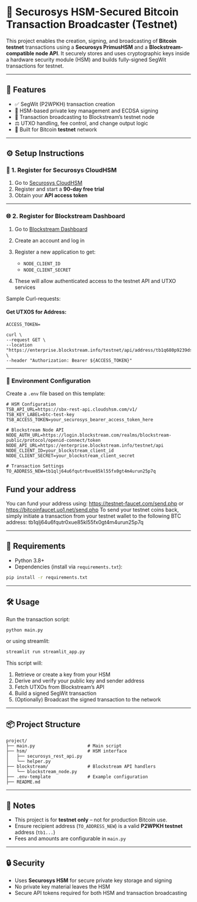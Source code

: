 # 🔐 Securosys HSM-Secured Bitcoin Transaction Broadcaster (Testnet)

This project enables the creation, signing, and broadcasting of **Bitcoin testnet** transactions using a **Securosys PrimusHSM** and a **Blockstream-compatible node API**. It securely stores and uses cryptographic keys inside a hardware security module (HSM) and builds fully-signed SegWit transactions for testnet.

---

## 🚀 Features

* ✅ SegWit (P2WPKH) transaction creation
* 🔐 HSM-based private key management and ECDSA signing
* 📡 Transaction broadcasting to Blockstream’s testnet node
* ⚖️ UTXO handling, fee control, and change output logic
* 🧪 Built for Bitcoin **testnet** network

---

## ⚙️ Setup Instructions

### 🔑 1. Register for Securosys CloudHSM

1. Go to [Securosys CloudHSM](https://cloud.securosys.com/)
2. Register and start a **90-day free trial**
5. Obtain your **API access token**

---

### 🌐 2. Register for Blockstream Dashboard

1. Go to [Blockstream Dashboard](https://dashboard.blockstream.info/)
2. Create an account and log in
3. Register a new application to get:

   * `NODE_CLIENT_ID`
   * `NODE_CLIENT_SECRET`
4. These will allow authenticated access to the testnet API and UTXO services

Sample Curl-requests: 

#### Get UTXOS for Address: 
```
ACCESS_TOKEN=

curl \
--request GET \
--location "https://enterprise.blockstream.info/testnet/api/address/tb1q680p9239dsze0jwfm8ccf0zaepu9nk5jansrns/utxo" \
--header "Authorization: Bearer ${ACCESS_TOKEN}"
```

---

### 📁 Environment Configuration

Create a `.env` file based on this template:

```env
# HSM Configuration
TSB_API_URL=https://sbx-rest-api.cloudshsm.com/v1/
TSB_KEY_LABEL=btc-test-key
TSB_ACCESS_TOKEN=your_securosys_bearer_access_token_here

# Blockstream Node API
NODE_AUTH_URL=https://login.blockstream.com/realms/blockstream-public/protocol/openid-connect/token
NODE_API_URL=https://enterprise.blockstream.info/testnet/api
NODE_CLIENT_ID=your_blockstream_client_id
NODE_CLIENT_SECRET=your_blockstream_client_secret

# Transaction Settings
TO_ADDRESS_NEW=tb1qlj64u6fqutr0xue85kl55fx0gt4m4urun25p7q
```


## Fund your address

You can fund your address using: https://testnet-faucet.com/send.php or https://bitcoinfaucet.uo1.net/send.php
To send your testnet coins back, simply initiate a transaction from your testnet wallet to the following BTC address: tb1qlj64u6fqutr0xue85kl55fx0gt4m4urun25p7q

---

## 🧪 Requirements

* Python 3.8+
* Dependencies (install via `requirements.txt`):

```bash
pip install -r requirements.txt
```

---

## 🛠️ Usage

Run the transaction script:

```bash
python main.py
```

or using streamlit:

```bash
streamlit run streamlit_app.py
```

This script will:

1. Retrieve or create a key from your HSM
2. Derive and verify your public key and sender address
3. Fetch UTXOs from Blockstream’s API
4. Build a signed SegWit transaction
5. (Optionally) Broadcast the signed transaction to the network

---

## 📦 Project Structure

```
project/
├── main.py                    # Main script
├── hsm/                       # HSM interface
│   ├── securosys_rest_api.py
│   └── helper.py
├── blockstream/               # Blockstream API handlers
│   └── blockstream_node.py
├── .env-template              # Example configuration
├── README.md
```

---

## 📌 Notes

* This project is for **testnet only** – not for production Bitcoin use.
* Ensure recipient address (`TO_ADDRESS_NEW`) is a valid **P2WPKH testnet** address (`tb1...`)
* Fees and amounts are configurable in `main.py`

---

## 🔒 Security

* Uses **Securosys HSM** for secure private key storage and signing
* No private key material leaves the HSM
* Secure API tokens required for both HSM and transaction broadcasting
